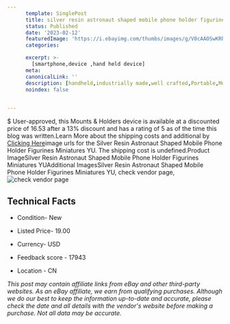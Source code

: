 ```yaml
---
      template: SinglePost
      title: silver resin astronaut shaped mobile phone holder figurines miniatures yu
      status: Published
      date: '2023-02-12'
      featuredImage: 'https://i.ebayimg.com/thumbs/images/g/V0cAAOSwKRhj5P4T/s-l225.jpg'
      categories: 

      excerpt: >-
        [smartphone,device ,hand held device]
      meta:
      canonicalLink: ''
      description: [handheld,industrially made,well crafted,Portable,Mobile,Compact,Convenient,Lightweight,Maneuverable,Man-portable,Miniature,Carriable,Hand-held,Light,Holdable,Transportable,Mobile device,Pocket-sized,On-the-go,Wireless,Cordless,Compact size,Convenient size, smartphone,device ,hand held device]
      noindex: false

        
---
```

$
    User-approved, this Mounts & Holders device is available at a discounted price of 16.53 after a 13% discount and has a rating of 5 as of the time this blog was written.Learn More about the shipping costs and additional by [Clicking Here](https://www.ebay.com/itm/266124206209?hash=item3df63d2081%3Ag%3AV0cAAOSwKRhj5P4T&mkevt=1&mkcid=1&mkrid=711-53200-19255-0&campid=%253CePNCampaignId%253E&customid=%253CreferenceId%253E&toolid=10049)image urls for the Silver Resin Astronaut Shaped Mobile Phone Holder Figurines Miniatures YU. The shipping cost is undefined.Product ImageSilver Resin Astronaut Shaped Mobile Phone Holder Figurines Miniatures YUAdditional ImagesSilver Resin Astronaut Shaped Mobile Phone Holder Figurines Miniatures YU, check vendor page, ![check vendor page](https://origin-galleryplus.ebayimg.com/ws/web/266124206209_2_0_1/225x225.jpg,https://origin-galleryplus.ebayimg.com/ws/web/266124206209_3_0_1/225x225.jpg,https://origin-galleryplus.ebayimg.com/ws/web/266124206209_4_0_1/225x225.jpg,https://origin-galleryplus.ebayimg.com/ws/web/266124206209_5_0_1/225x225.jpg,https://origin-galleryplus.ebayimg.com/ws/web/266124206209_6_0_1/225x225.jpg,https://origin-galleryplus.ebayimg.com/ws/web/266124206209_7_0_1/225x225.jpg,https://origin-galleryplus.ebayimg.com/ws/web/266124206209_8_0_1/225x225.jpg,https://origin-galleryplus.ebayimg.com/ws/web/266124206209_9_0_1/225x225.jpg,https://origin-galleryplus.ebayimg.com/ws/web/266124206209_10_0_1/225x225.jpg,https://origin-galleryplus.ebayimg.com/ws/web/266124206209_11_0_1/225x225.jpg)
    
    

 ## Technical Facts 



     
      

 - Condition- New 


      

 - Listed Price- 19.00 


      

 - Currency- USD 


      

 - Feedback score - 17943 


      

 - Location - CN 


      
      

 *_This post may contain affiliate links from eBay and other third-party websites. As an eBay affiliate, we earn from qualifying purchases. Although we do our best to keep the information up-to-date and accurate, please check the date and all details with the vendor's website before making a purchase. Not all data may be accurate._*



    
    
    
    
    